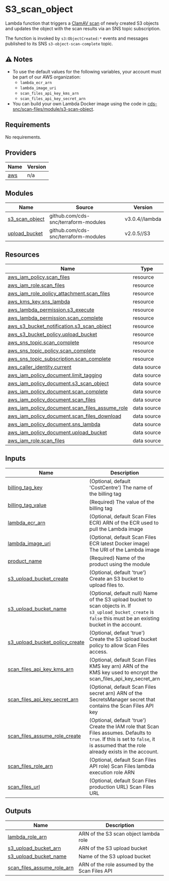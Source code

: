 # S3\_scan\_object
Lambda function that triggers a [ClamAV scan](https://scan-files.alpha.canada.ca) of newly created S3 objects and updates the object with the scan results via an SNS topic subscription.

The function is invoked by `s3:ObjectCreated:*` events and messages published to its SNS `s3-object-scan-complete` topic.

## ⚠️ Notes
- To use the default values for the following variables, your account must be part of our AWS organization:
   - `lambda_ecr_arn`
   - `lambda_image_uri`
   - `scan_files_api_key_kms_arn`
   - `scan_files_api_key_secret_arn`
- You can build your own Lambda Docker image using the code in [cds-snc/scan-files/module/s3-scan-object](https://github.com/cds-snc/scan-files/tree/main/module/s3-scan-object).

## Requirements

No requirements.

## Providers

| Name | Version |
|------|---------|
| <a name="provider_aws"></a> [aws](#provider\_aws) | n/a |

## Modules

| Name | Source | Version |
|------|--------|---------|
| <a name="module_s3_scan_object"></a> [s3\_scan\_object](#module\_s3\_scan\_object) | github.com/cds-snc/terraform-modules | v3.0.4//lambda |
| <a name="module_upload_bucket"></a> [upload\_bucket](#module\_upload\_bucket) | github.com/cds-snc/terraform-modules | v2.0.5//S3 |

## Resources

| Name | Type |
|------|------|
| [aws_iam_policy.scan_files](https://registry.terraform.io/providers/hashicorp/aws/latest/docs/resources/iam_policy) | resource |
| [aws_iam_role.scan_files](https://registry.terraform.io/providers/hashicorp/aws/latest/docs/resources/iam_role) | resource |
| [aws_iam_role_policy_attachment.scan_files](https://registry.terraform.io/providers/hashicorp/aws/latest/docs/resources/iam_role_policy_attachment) | resource |
| [aws_kms_key.sns_lambda](https://registry.terraform.io/providers/hashicorp/aws/latest/docs/resources/kms_key) | resource |
| [aws_lambda_permission.s3_execute](https://registry.terraform.io/providers/hashicorp/aws/latest/docs/resources/lambda_permission) | resource |
| [aws_lambda_permission.scan_complete](https://registry.terraform.io/providers/hashicorp/aws/latest/docs/resources/lambda_permission) | resource |
| [aws_s3_bucket_notification.s3_scan_object](https://registry.terraform.io/providers/hashicorp/aws/latest/docs/resources/s3_bucket_notification) | resource |
| [aws_s3_bucket_policy.upload_bucket](https://registry.terraform.io/providers/hashicorp/aws/latest/docs/resources/s3_bucket_policy) | resource |
| [aws_sns_topic.scan_complete](https://registry.terraform.io/providers/hashicorp/aws/latest/docs/resources/sns_topic) | resource |
| [aws_sns_topic_policy.scan_complete](https://registry.terraform.io/providers/hashicorp/aws/latest/docs/resources/sns_topic_policy) | resource |
| [aws_sns_topic_subscription.scan_complete](https://registry.terraform.io/providers/hashicorp/aws/latest/docs/resources/sns_topic_subscription) | resource |
| [aws_caller_identity.current](https://registry.terraform.io/providers/hashicorp/aws/latest/docs/data-sources/caller_identity) | data source |
| [aws_iam_policy_document.limit_tagging](https://registry.terraform.io/providers/hashicorp/aws/latest/docs/data-sources/iam_policy_document) | data source |
| [aws_iam_policy_document.s3_scan_object](https://registry.terraform.io/providers/hashicorp/aws/latest/docs/data-sources/iam_policy_document) | data source |
| [aws_iam_policy_document.scan_complete](https://registry.terraform.io/providers/hashicorp/aws/latest/docs/data-sources/iam_policy_document) | data source |
| [aws_iam_policy_document.scan_files](https://registry.terraform.io/providers/hashicorp/aws/latest/docs/data-sources/iam_policy_document) | data source |
| [aws_iam_policy_document.scan_files_assume_role](https://registry.terraform.io/providers/hashicorp/aws/latest/docs/data-sources/iam_policy_document) | data source |
| [aws_iam_policy_document.scan_files_download](https://registry.terraform.io/providers/hashicorp/aws/latest/docs/data-sources/iam_policy_document) | data source |
| [aws_iam_policy_document.sns_lambda](https://registry.terraform.io/providers/hashicorp/aws/latest/docs/data-sources/iam_policy_document) | data source |
| [aws_iam_policy_document.upload_bucket](https://registry.terraform.io/providers/hashicorp/aws/latest/docs/data-sources/iam_policy_document) | data source |
| [aws_iam_role.scan_files](https://registry.terraform.io/providers/hashicorp/aws/latest/docs/data-sources/iam_role) | data source |

## Inputs

| Name | Description | Type | Default | Required |
|------|-------------|------|---------|:--------:|
| <a name="input_billing_tag_key"></a> [billing\_tag\_key](#input\_billing\_tag\_key) | (Optional, default 'CostCentre') The name of the billing tag | `string` | `"CostCentre"` | no |
| <a name="input_billing_tag_value"></a> [billing\_tag\_value](#input\_billing\_tag\_value) | (Required) The value of the billing tag | `string` | n/a | yes |
| <a name="input_lambda_ecr_arn"></a> [lambda\_ecr\_arn](#input\_lambda\_ecr\_arn) | (Optional, default Scan Files ECR) ARN of the ECR used to pull the Lambda image | `string` | `"arn:aws:ecr:ca-central-1:806545929748:scan-files/module/s3-scan-object"` | no |
| <a name="input_lambda_image_uri"></a> [lambda\_image\_uri](#input\_lambda\_image\_uri) | (Optional, default Scan Files ECR latest Docker image) The URI of the Lambda image | `string` | `"806545929748.dkr.ecr.ca-central-1.amazonaws.com/scan-files/module/s3-scan-object:17644e2436b233e25b3b4630fc65e7e46c04a031"` | no |
| <a name="input_product_name"></a> [product\_name](#input\_product\_name) | (Required) Name of the product using the module | `string` | n/a | yes |
| <a name="input_s3_upload_bucket_create"></a> [s3\_upload\_bucket\_create](#input\_s3\_upload\_bucket\_create) | (Optional, default 'true') Create an S3 bucket to upload files to. | `bool` | `true` | no |
| <a name="input_s3_upload_bucket_name"></a> [s3\_upload\_bucket\_name](#input\_s3\_upload\_bucket\_name) | (Optional, default null) Name of the S3 upload bucket to scan objects in.  If `s3_upload_bucket_create` is `false` this must be an existing bucket in the account. | `string` | `null` | no |
| <a name="input_s3_upload_bucket_policy_create"></a> [s3\_upload\_bucket\_policy\_create](#input\_s3\_upload\_bucket\_policy\_create) | (Optional, defaut 'true') Create the S3 upload bucket policy to allow Scan Files access. | `bool` | `true` | no |
| <a name="input_scan_files_api_key_kms_arn"></a> [scan\_files\_api\_key\_kms\_arn](#input\_scan\_files\_api\_key\_kms\_arn) | (Optional, default Scan Files KMS key arn) ARN of the KMS key used to encrypt the scan\_files\_api\_key\_secret\_arn | `string` | `"arn:aws:kms:ca-central-1:806545929748:key/*"` | no |
| <a name="input_scan_files_api_key_secret_arn"></a> [scan\_files\_api\_key\_secret\_arn](#input\_scan\_files\_api\_key\_secret\_arn) | (Optional, default Scan Files secret arn) ARN of the SecretsManager secret that contains the Scan Files API key | `string` | `"arn:aws:secretsmanager:ca-central-1:806545929748:secret:/scan-files/api_auth_token-1tLf9T"` | no |
| <a name="input_scan_files_assume_role_create"></a> [scan\_files\_assume\_role\_create](#input\_scan\_files\_assume\_role\_create) | (Optional, default 'true') Create the IAM role that Scan Files assumes.  Defaults to `true`.  If this is set to `false`, it is assumed that the role already exists in the account. | `bool` | `true` | no |
| <a name="input_scan_files_role_arn"></a> [scan\_files\_role\_arn](#input\_scan\_files\_role\_arn) | (Optional, default Scan Files API role) Scan Files lambda execution role ARN | `string` | `"arn:aws:iam::806545929748:role/scan-files-api"` | no |
| <a name="input_scan_files_url"></a> [scan\_files\_url](#input\_scan\_files\_url) | (Optional, default Scan Files production URL) Scan Files URL | `string` | `"https://scan-files.alpha.canada.ca"` | no |

## Outputs

| Name | Description |
|------|-------------|
| <a name="output_lambda_role_arn"></a> [lambda\_role\_arn](#output\_lambda\_role\_arn) | ARN of the S3 scan object lambda role |
| <a name="output_s3_upload_bucket_arn"></a> [s3\_upload\_bucket\_arn](#output\_s3\_upload\_bucket\_arn) | ARN of the S3 upload bucket |
| <a name="output_s3_upload_bucket_name"></a> [s3\_upload\_bucket\_name](#output\_s3\_upload\_bucket\_name) | Name of the S3 upload bucket |
| <a name="output_scan_files_assume_role_arn"></a> [scan\_files\_assume\_role\_arn](#output\_scan\_files\_assume\_role\_arn) | ARN of the role assumed by the Scan Files API |
